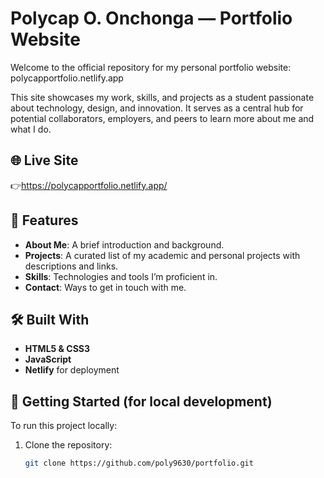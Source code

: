 # Polycap O. Onchonga — Portfolio Website

Welcome to the official repository for my personal portfolio website: polycapportfolio.netlify.app

This site showcases my work, skills, and projects as a student passionate about technology, design, and innovation. It serves as a central hub for potential collaborators, employers, and peers to learn more about me and what I do.

## 🌐 Live Site

👉https://polycapportfolio.netlify.app/

## 📁 Features

- **About Me**: A brief introduction and background.
- **Projects**: A curated list of my academic and personal projects with descriptions and links.
- **Skills**: Technologies and tools I’m proficient in.
- **Contact**: Ways to get in touch with me.

## 🛠️ Built With

- **HTML5 & CSS3**
- **JavaScript**
- **Netlify** for deployment

## 🚀 Getting Started (for local development)

To run this project locally:

1. Clone the repository:
   ```bash
   git clone https://github.com/poly9630/portfolio.git
  
   ```
